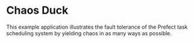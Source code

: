 # Chaos Duck

This example application illustrates the fault tolerance of the Prefect task scheduling
system by yielding chaos in as many ways as possible.
